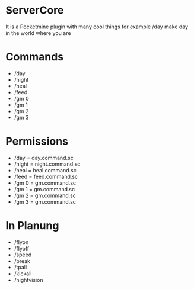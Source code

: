 # ServerCore
It is a Pocketmine plugin with many cool things for example /day make day in the world where you are

# Commands
- /day
- /night
- /heal
- /feed
- /gm 0
- /gm 1
- /gm 2
- /gm 3

# Permissions
- /day      =    day.command.sc
- /night    =    night.command.sc
- /heal     =    heal.command.sc
- /feed     =    feed.command.sc
- /gm 0     =    gm.command.sc
- /gm 1     =    gm.command.sc
- /gm 2     =    gm.command.sc
- /gm 3     =    gm.command.sc

# In Planung
- /flyon
- /flyoff
- /speed
- /break
- /tpall
- /kickall
- /nightvision
